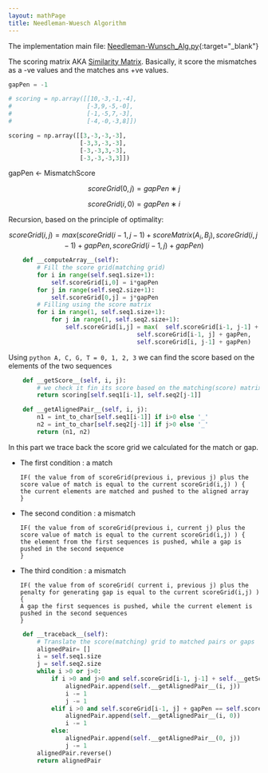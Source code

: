 ```yaml
---
layout: mathPage
title: Needleman-Wuesch Algorithm
---
```


The implementation main file: [Needleman-Wunsch_Alg.py](https://github.com/M-Abdallah/algorithms-sbe631/blob/master/Needleman-Wunsch_Alg.py){:target="_blank"}

The scoring matrix AKA [Similarity Matrix](https://en.wikipedia.org/wiki/Similarity_measure). Basically, it score the mismatches as a -ve values and the matches ans +ve values.


``` python
gapPen = -1

# scoring = np.array([[10,-3,-1,-4],
#                     [-3,9,-5,-0],
#                     [-1,-5,7,-3],
#                     [-4,-0,-3,8]])

scoring = np.array([[3,-3,-3,-3],
                    [-3,3,-3,-3],
                    [-3,-3,3,-3],
                    [-3,-3,-3,3]])
```

gapPen ← MismatchScore

$$
scoreGrid(0,j) = gapPen ∗ j
$$

$$
scoreGrid(i,0) = gapPen ∗ i
$$

Recursion, based on the principle of optimality:

$$
scoreGrid(i,j) = max( scoreGrid(i-1,j-1) + scoreMatrix(A_i,B_j), scoreGrid(i,j-1) + gapPen, scoreGrid(i-1,j) + gapPen )
$$

``` python
    def __computeArray__(self):
        # Fill the score grid(matching grid)
        for i in range(self.seq1.size+1):
            self.scoreGrid[i,0] = i*gapPen
        for j in range(self.seq2.size+1):
            self.scoreGrid[0,j] = j*gapPen
        # Filling using the score matrix 
        for i in range(1, self.seq1.size+1):
            for j in range(1, self.seq2.size+1):
                self.scoreGrid[i,j] = max(  self.scoreGrid[i-1, j-1] + self.__getScore__(i, j),
                                    self.scoreGrid[i-1, j] + gapPen,
                                    self.scoreGrid[i, j-1] + gapPen)
```

Using ```python
A, C, G, T = 0, 1, 2, 3```
we can find the score based on the elements of the two sequences

``` python
    def __getScore__(self, i, j):
        # we check it fin its score based on the matching(score) matrix we defined first and the i-1&j-1 
        return scoring[self.seq1[i-1], self.seq2[j-1]]
```

```python    
    def __getAlignedPair__(self, i, j):
        n1 = int_to_char[self.seq1[i-1]] if i>0 else '_'
        n2 = int_to_char[self.seq2[j-1]] if j>0 else '_'
        return (n1, n2)
```

In this part we trace back the score grid we calculated for the match or gap. 

- The first condition : a match 
    ```
    IF( the value from of scoreGrid(previous i, previous j) plus the score value of match is equal to the current scoreGrid(i,j) ) {
    the current elements are matched and pushed to the aligned array
    }
    ```
- The second condition : a mismatch 
    ```
    IF( the value from of scoreGrid(previous i, current j) plus the score value of match is equal to the current scoreGrid(i,j) ) {
    the element from the first sequences is pushed, while a gap is pushed in the second sequence
    }
    ```
- The third condition : a mismatch 
    ```
    IF( the value from of scoreGrid( current i, previous j) plus the penalty for generating gap is equal to the current scoreGrid(i,j) ) {
    A gap the first sequences is pushed, while the current element is pushed in the second sequences
    }
    ```

``` python
    def __traceback__(self):
        # Translate the score(matching) grid to matched pairs or gaps
        alignedPair= []
        i = self.seq1.size
        j = self.seq2.size
        while i >0 or j>0:
            if i >0 and j>0 and self.scoreGrid[i-1, j-1] + self.__getScore__(i, j) == self.scoreGrid[i,j]:
                alignedPair.append(self.__getAlignedPair__(i, j))
                i -= 1
                j -= 1
            elif i >0 and self.scoreGrid[i-1, j] + gapPen == self.scoreGrid[i,j]:
                alignedPair.append(self.__getAlignedPair__(i, 0))
                i -= 1
            else:
                alignedPair.append(self.__getAlignedPair__(0, j))
                j -= 1
        alignedPair.reverse()
        return alignedPair  
```